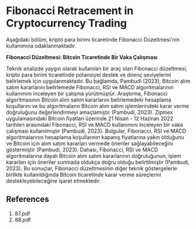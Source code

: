 # Fibonacci Retracement in Cryptocurrency Trading

Aşağıdaki bölüm, kripto para birimi ticaretinde Fibonacci Düzeltmesi'nin kullanımına odaklanmaktadır.

**Fibonacci Düzeltmesi: Bitcoin Ticaretinde Bir Vaka Çalışması**

Teknik analizde yaygın olarak kullanılan bir araç olan Fibonacci düzeltmesi, kripto para birimi ticaretinde potansiyel destek ve direnç seviyelerini belirlemek için uygulanmaktadır. Bu bağlamda, Pambudi (2023), Bitcoin alım satım kararlarını belirlemede Fibonacci, RSI ve MACD algoritmalarının kullanımını inceleyen bir çalışma yürütmüştür. Araştırma, Fibonacci algoritmasının Bitcoin alım satım kararlarını belirlemedeki hesaplama koşullarını ve bu algoritmaların Bitcoin alım satım işlemlerindeki karar verme doğruluğunu değerlendirmeyi amaçlamıştır (Pambudi, 2023). Zipmex uygulamasındaki Bitcoin fiyatları üzerinde 21 Nisan - 12 Haziran 2022 tarihleri arasındaki Fibonacci, RSI ve MACD kullanımını inceleyen bir vaka çalışması kullanılmıştır (Pambudi, 2023). Bulgular, Fibonacci, RSI ve MACD algoritmalarının hesaplama koşullarının kapanış fiyatlarına yakın olduğunu ve Bitcoin için alım satım kararları vermede öneriler sağlayabileceğini göstermiştir (Pambudi, 2023). Dahası, Fibonacci, RSI ve MACD algoritmalarına dayalı Bitcoin alım satım kararlarının doğruluğunun, işlem kararları için öneriler sunmada oldukça doğru olduğu belirtilmiştir (Pambudi, 2023). Bu sonuçlar, Fibonacci düzeltmesinin diğer teknik göstergelerle birlikte kullanıldığında Bitcoin ticaretinde karar verme süreçlerini destekleyebileceğine işaret etmektedir.


## References

1. 87.pdf
2. 88.pdf
